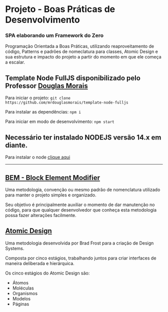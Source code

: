 # Projeto - Boas Práticas de Desenvolvimento

### SPA elaborando um Framework do Zero

Programação Orientada a Boas Práticas, utilizando reaproveitamento de código, Patterns e padrões de nomeclatura para classes, Atomic Design e sua estrutura e impacto do projeto a partir do momento em que ele começa a escalar.

## Template Node FullJS disponibilizado pelo Professor [Douglas Morais](https://github.com/mrdouglasmorais)

Para iniciar o projeto:
`git clone https://github.com/mrdouglasmorais/template-node-fulljs`

Para instalar as dependências:
`npm i`

Para iniciar em modo de desenvolvimento:
`npm start`

## Necessário ter instalado NODEJS versão 14.x em diante.

Para instalar o node [clique aqui](https://nodejs.org/en/)

---

## [BEM - Block Element Modifier](http://getbem.com/naming/)

Uma metodologia, convenção ou mesmo padrão de nomenclatura utilizado para manter o projeto simples e organizado.

Seu objetivo é principalmente auxiliar o momento de dar manutenção no código, para que qualquer desenvolvedor que conheça esta metodologia possa fazer alterações facilmente.

## [Atomic Design](https://atomicdesign.bradfrost.com/chapter-2/)

Uma metodologia desenvolvida por Brad Frost para a criação de Design Systems.

Composta por cinco estágios, trabalhando juntos para criar interfaces de maneira deliberada e hierárquica.

Os cinco estágios do Atomic Design são:

- Átomos
- Moléculas
- Organismos
- Modelos
- Páginas
